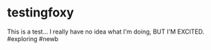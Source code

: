 testingfoxy
===========
This is a test... I really have no idea what I'm doing, BUT I'M EXCITED.
#exploring #newb

